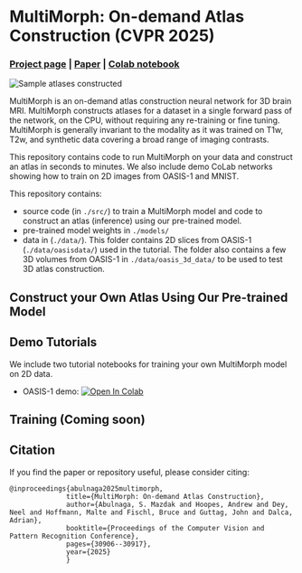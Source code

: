 # MultiMorph: On-demand Atlas Construction (CVPR 2025)
### [Project page](https://people.csail.mit.edu/abulnaga/multimorph/index.html) | [Paper](https://arxiv.org/abs/2504.00247) | [Colab notebook](https://github.com/mabulnaga/multimorph/)

![Sample atlases constructed](https://people.csail.mit.edu/abulnaga/multimorph/teaser.png)

MultiMorph is an on-demand atlas construction neural network for 3D brain MRI. MultiMorph constructs atlases for a dataset in a single forward pass of the network, on the CPU, without requiring any re-training or fine tuning. MultiMorph is generally invariant to the modality as it was trained on T1w, T2w, and synthetic data covering a broad range of imaging contrasts.

This repository contains code to run MultiMorph on your data and construct an atlas in seconds to minutes. We also include demo CoLab networks showing how to train on 2D images from OASIS-1 and MNIST.

This repository contains:
- source code (in `./src/`) to train a MultiMorph model and code to construct an atlas (inference) using our pre-trained model.
- pre-trained model weights in `./models/`
- data in (`./data/`). This folder contains 2D slices from OASIS-1 (`./data/oasisdata/`) used in the tutorial. The folder also contains a few 3D volumes from OASIS-1 in `./data/oasis_3d_data/` to be used to test 3D atlas construction.


## Construct your Own Atlas Using Our Pre-trained Model 

## Demo Tutorials
We include two tutorial notebooks for training your own MultiMorph model on 2D data.
- OASIS-1 demo: [![Open In Colab](https://colab.research.google.com/assets/colab-badge.svg)](https://colab.research.google.com/github/mabulnaga/multimorph/blob/main/src/demo_oasis1.ipynb)


## Training (Coming soon)

## Citation

If you find the paper or repository useful, please consider citing:

```
@inproceedings{abulnaga2025multimorph,
              title={MultiMorph: On-demand Atlas Construction},
              author={Abulnaga, S. Mazdak and Hoopes, Andrew and Dey, Neel and Hoffmann, Malte and Fischl, Bruce and Guttag, John and Dalca, Adrian},
              booktitle={Proceedings of the Computer Vision and Pattern Recognition Conference},
              pages={30906--30917},
              year={2025}
              }
```
